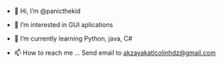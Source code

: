 - 👋 Hi, I’m @panicthekid
- 👀 I’m interested in GUI aplications
- 🌱 I’m currently learning Python, java, C#

- 📫 How to reach me ...
Send email to akzayakatlcolinhdz@gmail.com



